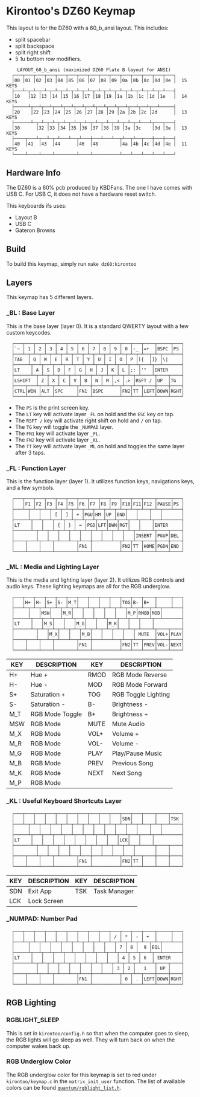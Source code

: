 # Kirontoo's DZ60 Keymap
This layout is for the DZ60 with a 60_b_ansi layout.
This includes:
* split spacebar
* split backspace
* split right shift
* 5 1u bottom row modifiers.

``` 
    LAYOUT_60_b_ansi (maximized DZ60 Plate B layout for ANSI)
  ┌───┬───┬───┬───┬───┬───┬───┬───┬───┬───┬───┬───┬───┬───┬───┐
  │00 │01 │02 │03 │04 │05 │06 │07 │08 │09 │0a │0b │0c │0d │0e │  15 KEYS
  ├───┴─┬─┴─┬─┴─┬─┴─┬─┴─┬─┴─┬─┴─┬─┴─┬─┴─┬─┴─┬─┴─┬─┴─┬─┴─┬─┴───┤
  │10   │12 │13 │14 │15 │16 │17 │18 │19 │1a │1b │1c │1d │1e   │  14 KEYS
  ├─────┴┬──┴┬──┴┬──┴┬──┴┬──┴┬──┴┬──┴┬──┴┬──┴┬──┴┬──┴┬──┴─────┤
  │20    │22 │23 │24 │25 │26 │27 │28 │29 │2a │2b │2c │2d      │  13 KEYS
  ├──────┴─┬─┴─┬─┴─┬─┴─┬─┴─┬─┴─┬─┴─┬─┴─┬─┴─┬─┴─┬─┴───┴┬───┬───┤
  │30      │32 │33 │34 │35 │36 │37 │38 │39 │3a │3c    │3d │3e │  13 KEYS
  ├────┬───┴┬──┴─┬─┴───┴──┬┴───┼───┴───┴──┬┴──┬┴──┬───┼───┼───┤
  │40  │41  │43  │44      │46  │48        │4a │4b │4c │4d │4e │  11 KEYS
  └────┴────┴────┴────────┴────┴──────────┴───┴───┴───┴───┴───┘
```

## Hardware Info
The DZ60 is a 60% pcb produced by KBDFans. The one I have comes with USB C. For USB C, it does not have a hardware reset switch.

This keyboards ifs uses:
* Layout B
* USB C
* Gateron Browns

## Build
To build this keymap, simply run ```make dz60:kirontoo```


## Layers
This keymap has 5 different layers.


### _BL : Base Layer
This is the base layer (layer 0). It is a standard QWERTY layout with a few custom keycodes.

``` 
  ┌───┬───┬───┬───┬───┬───┬───┬───┬───┬───┬───┬───┬────┬─────┬───┐
  │`~ │ 1 │ 2 │ 3 │ 4 │ 5 │ 6 │ 7 │ 8 │ 9 │ 0 │-_ │=+  │BSPC │PS │  
  ├───┴─┬─┴─┬─┴─┬─┴─┬─┴─┬─┴─┬─┴─┬─┴─┬─┴─┬─┴─┬─┴─┬─┴──┬─┴─┬───┴───┤
  │TAB  │ Q │ W │ E │ R │ T │ Y │ U │ I │ O │ P │[{  │]} │\|     │  
  ├─────┴┬──┴┬──┴┬──┴┬──┴┬──┴┬──┴┬──┴┬──┴┬──┴┬──┴┬───┴┬──┴───────┤
  │LT    │ A │ S │ D │ F │ G │ H │ J │ K │ L │;: │'"  │ENTER     │  
  ├──────┴─┬─┴─┬─┴─┬─┴─┬─┴─┬─┴─┬─┴─┬─┴─┬─┴─┬─┴─┬─┴────┴┬────┬────┤
  │LSHIFT  │ Z │ X │ C │ V │ B │ N │ M │,< │.> │RSFT / │UP  │TG  │  
  ├────┬───┴┬──┴─┬─┴───┴──┬┴───┼───┴───┴──┬┴──┬┴──┬────┼────┼────┤
  │CTRL│WIN │ALT │SPC     │FN1 │BSPC      │FN2│TT │LEFT│DOWN│RGHT│  
  └────┴────┴────┴────────┴────┴──────────┴───┴───┴────┴────┴────┘
```

* The ```PS``` is the print screen key.
* The ```LT``` key will activate layer ```_FL``` on hold and the ```ESC``` key on tap.
* The ```RSFT /``` key will activate right shift on hold and ```/``` on tap.
* The ```TG``` key will toggle the ```_NUMPAD``` layer.
* The ```FN1``` key will activate layer ```_FL```.
* The ```FN2``` key will activate layer ```_KL```.
* The ```TT``` key will activate layer ```_ML``` on hold and toggles the same layer after 3 taps.

### _FL : Function Layer
This is the function layer (layer 1). It utilizes function keys, navigations keys, and a few symbols.

``` 
  ┌───┬───┬───┬───┬───┬───┬───┬───┬───┬───┬───┬───┬────┬─────┬───┐
  │   │F1 │F2 │F3 │F4 │F5 │F6 │F7 │F8 │F9 │F10│F11│F12 │PAUSE│PS │  
  ├───┴─┬─┴─┬─┴─┬─┴─┬─┴─┬─┴─┬─┴─┬─┴─┬─┴─┬─┴─┬─┴─┬─┴──┬─┴─┬───┴───┤
  │     │   │   │ [ │ ] │ + │PGU│HM │UP │END│   │    │   │       │  
  ├─────┴┬──┴┬──┴┬──┴┬──┴┬──┴┬──┴┬──┴┬──┴┬──┴┬──┴┬───┴┬──┴───────┤
  │LT    │   │   │ { │ } │ = │PGD│LFT│DWN│RGT│   │    │ENTER     │  
  ├──────┴─┬─┴─┬─┴─┬─┴─┬─┴─┬─┴─┬─┴─┬─┴─┬─┴─┬─┴─┬─┴────┴┬────┬────┤
  │        │   │   │   │   │   │   │   │   │   │INSERT │PGUP│DEL │  
  ├────┬───┴┬──┴─┬─┴───┴──┬┴───┼───┴───┴──┬┴──┬┴──┬────┼────┼────┤
  │    │    │    │        │FN1 │          │FN2│TT │HOME│PGDN│END │  
  └────┴────┴────┴────────┴────┴──────────┴───┴───┴────┴────┴────┘
```

### _ML : Media and Lighting Layer
This is the media and lighting layer (layer 2). It utilizes RGB controls and audio keys.
These lighting keymaps are all for the RGB underglow.

``` 
  ┌───┬───┬───┬───┬───┬───┬───┬───┬───┬───┬───┬───┬────┬─────┬───┐
  │   │H+ │H- │S+ │S- │M_T│   │   │   │   │TOG│B- │B+  │     │   │  
  ├───┴─┬─┴─┬─┴─┬─┴─┬─┴─┬─┴─┬─┴─┬─┴─┬─┴─┬─┴─┬─┴─┬─┴──┬─┴─┬───┴───┤
  │     │   │MSW│   │M_R│   │   │   │   │   │M_P│RMOD│MOD│       │  
  ├─────┴┬──┴┬──┴┬──┴┬──┴┬──┴┬──┴┬──┴┬──┴┬──┴┬──┴┬───┴┬──┴───────┤
  │LT    │   │M_S│   │   │M_G│   │   │M_K│   │   │    │          │  
  ├──────┴─┬─┴─┬─┴─┬─┴─┬─┴─┬─┴─┬─┴─┬─┴─┬─┴─┬─┴─┬─┴────┴┬────┬────┤
  │        │   │M_X│   │   │M_B│   │   │   │   │ MUTE  │VOL+│PLAY│  
  ├────┬───┴┬──┴─┬─┴───┴──┬┴───┼───┴───┴──┬┴──┬┴──┬────┼────┼────┤
  │    │    │    │        │FN1 │          │FN2│TT │PREV│VOL-│NEXT│  
  └────┴────┴────┴────────┴────┴──────────┴───┴───┴────┴────┴────┘
```

| KEY  | DESCRIPTION         | KEY  | DESCRIPTION         |
|------|---------------------|------|---------------------|
| H+   | Hue +               | RMOD | RGB Mode Reverse    |
| H-   | Hue -               | MOD  | RGB Mode Forward    |
| S+   | Saturation +        | TOG  | RGB Toggle Lighting |
| S-   | Saturation -        | B-   | Brightness -        |
| M_T  | RGB Mode Toggle     | B+   | Brightness +        |
| MSW  | RGB Mode            | MUTE | Mute Audio          |
| M_X  | RGB Mode            | VOL+ | Volume +            |
| M_R  | RGB Mode            | VOL- | Volume -            |
| M_G  | RGB Mode            | PLAY | Play/Pause Music    |
| M_B  | RGB Mode            | PREV | Previous Song       |
| M_K  | RGB Mode            | NEXT | Next Song           |
| M_P  | RGB Mode            |      |                     |

### _KL : Useful Keyboard Shortcuts Layer

``` 
  ┌───┬───┬───┬───┬───┬───┬───┬───┬───┬───┬───┬───┬────┬────┬────┐
  │   │   │   │   │   │   │   │   │   │   │SDN│   │    │    │TSK │  
  ├───┴─┬─┴─┬─┴─┬─┴─┬─┴─┬─┴─┬─┴─┬─┴─┬─┴─┬─┴─┬─┴─┬─┴──┬─┴─┬──┴────┤
  │     │   │   │   │   │   │   │   │   │   │   │    │   │       │  
  ├─────┴┬──┴┬──┴┬──┴┬──┴┬──┴┬──┴┬──┴┬──┴┬──┴┬──┴┬───┴┬──┴───────┤
  │LT    │   │   │   │   │   │   │   │   │LCK│   │    │          │  
  ├──────┴─┬─┴─┬─┴─┬─┴─┬─┴─┬─┴─┬─┴─┬─┴─┬─┴─┬─┴─┬─┴────┴┬────┬────┤
  │        │   │   │   │   │   │   │   │   │   │       │    │    │  
  ├────┬───┴┬──┴─┬─┴───┴──┬┴───┼───┴───┴──┬┴──┬┴──┬────┼────┼────┤
  │    │    │    │        │FN1 │          │FN2│TT │    │    │    │  
  └────┴────┴────┴────────┴────┴──────────┴───┴───┴────┴────┴────┘
```
| KEY  | DESCRIPTION         | KEY  | DESCRIPTION         |
|------|---------------------|------|---------------------|
| SDN  | Exit App            | TSK  | Task Manager        |
| LCK  | Lock Screen         |      |                     |

### _NUMPAD: Number Pad
``` 
  ┌───┬───┬───┬───┬───┬───┬───┬───┬───┬───┬───┬───┬────┬─────┬───┐
  │   │   │   │   │   │   │   │   │   │ / │ * │ - │ +  │     │   │  
  ├───┴─┬─┴─┬─┴─┬─┴─┬─┴─┬─┴─┬─┴─┬─┴─┬─┴─┬─┴─┬─┴─┬─┴──┬─┴─┬───┴───┤
  │     │   │   │   │   │   │   │   │   │ 7 │ 8 │  9 │EQL│       │  
  ├─────┴┬──┴┬──┴┬──┴┬──┴┬──┴┬──┴┬──┴┬──┴┬──┴┬──┴┬───┴┬──┴───────┤
  │LT    │   │   │   │   │   │   │   │   │ 4 │ 5 │ 6  │ ENTER    │  
  ├──────┴─┬─┴─┬─┴─┬─┴─┬─┴─┬─┴─┬─┴─┬─┴─┬─┴─┬─┴─┬─┴────┴┬────┬────┤
  │        │   │   │   │   │   │   │   │ 3 │ 2 │   1   │ UP │    │  
  ├────┬───┴┬──┴─┬─┴───┴──┬┴───┼───┴───┴──┬┴──┬┴──┬────┼────┼────┤
  │    │    │    │        │FN1 │          │ 0 │ . │LEFT│DOWN│RGHT│  
  └────┴────┴────┴────────┴────┴──────────┴───┴───┴────┴────┴────┘
```

## RGB Lighting

### RGBLIGHT_SLEEP
This is set in `kirontoo/config.h` so that when the computer goes to sleep, the RGB lights will go sleep as well. They will turn back on when the computer wakes back up.

### RGB Underglow Color
The RGB underglow color for this keymap is set to red under `kirontoo/keymap.c` in the `matrix_init_user` function. 
The list of available colors can be found [`quantum/rgblight_list.h`](https://github.com/qmk/qmk_firmware/blob/388df5359b913eaf1ce6fb0ef624e430ad010ea5/quantum/rgblight_list.h#L59-L121).
